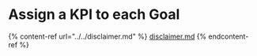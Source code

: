 # Assign a KPI to each Goal

{% content-ref url="../../disclaimer.md" %}
[disclaimer.md](../../disclaimer.md)
{% endcontent-ref %}

